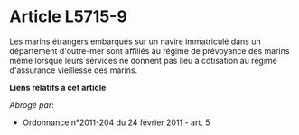 # Article L5715-9

Les marins étrangers embarqués sur un navire immatriculé dans un département d'outre-mer sont affiliés au régime de
prévoyance des marins même lorsque leurs services ne donnent pas lieu à cotisation au régime d'assurance vieillesse des
marins.

**Liens relatifs à cet article**

_Abrogé par_:

  - Ordonnance n°2011-204 du 24 février 2011 - art. 5
